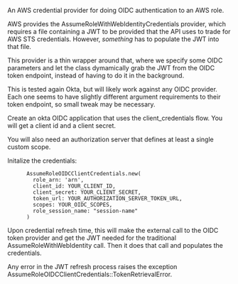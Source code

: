 An AWS credential provider for doing OIDC authentication to an AWS role.

AWS provides the AssumeRoleWithWebIdentityCredentials provider, which requires a file containing a JWT
to be provided that the API uses to trade for AWS STS credentials. However, *something* has to populate 
the JWT into that file.

This provider is a thin wrapper around that, where we specify some OIDC parameters and let the
class dymamically grab the JWT from the OIDC token endpoint, instead of having to do it in the
background.

This is tested again Okta, but will likely work against any OIDC provider. Each one seems to have
slightly different argument requirements to their token endpoint, so small tweak may be necessary.

Create an okta OIDC application that uses the client_credentials flow. You will get a client id and a client secret.

You will also need an authorization server that defines at least a single custom scope.

Initalize the credentials:

```
      AssumeRoleOIDCClientCredentials.new(
        role_arn: 'arn',
        client_id: YOUR_CLIENT_ID,
        client_secret: YOUR_CLIENT_SECRET,
        token_url: YOUR_AUTHORIZATION_SERVER_TOKEN_URL,
        scopes: YOUR_OIDC_SCOPES,
        role_session_name: "session-name"
      )
```

Upon credential refresh time, this will make the external call to the OIDC token provider and get the JWT needed for the
traditional AssumeRoleWithWebIdentity call. Then it does that call and populates the credentials.

Any error in the JWT refresh process raises the exception AssumeRoleOIDCClientCredentials::TokenRetrievalError.
